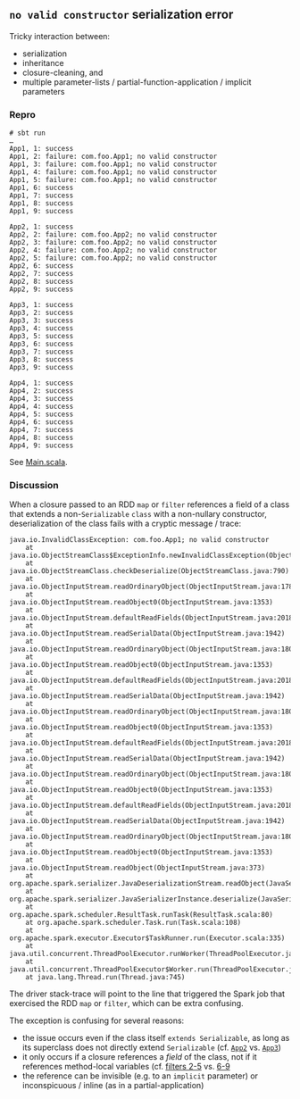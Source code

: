 ## `no valid constructor` serialization error
 
Tricky interaction between:

- serialization
- inheritance
- closure-cleaning, and
- multiple parameter-lists / partial-function-application / implicit parameters

### Repro

```shell
# sbt run
…
App1, 1: success
App1, 2: failure: com.foo.App1; no valid constructor
App1, 3: failure: com.foo.App1; no valid constructor
App1, 4: failure: com.foo.App1; no valid constructor
App1, 5: failure: com.foo.App1; no valid constructor
App1, 6: success
App1, 7: success
App1, 8: success
App1, 9: success

App2, 1: success
App2, 2: failure: com.foo.App2; no valid constructor
App2, 3: failure: com.foo.App2; no valid constructor
App2, 4: failure: com.foo.App2; no valid constructor
App2, 5: failure: com.foo.App2; no valid constructor
App2, 6: success
App2, 7: success
App2, 8: success
App2, 9: success

App3, 1: success
App3, 2: success
App3, 3: success
App3, 4: success
App3, 5: success
App3, 6: success
App3, 7: success
App3, 8: success
App3, 9: success

App4, 1: success
App4, 2: success
App4, 3: success
App4, 4: success
App4, 5: success
App4, 6: success
App4, 7: success
App4, 8: success
App4, 9: success
``` 

See [Main.scala].

### Discussion

When a closure passed to an RDD `map` or `filter` references a field of a class that extends a non-`Serializable` `class` with a non-nullary constructor, deserialization of the class fails with a cryptic message / trace:

```
java.io.InvalidClassException: com.foo.App1; no valid constructor
	at java.io.ObjectStreamClass$ExceptionInfo.newInvalidClassException(ObjectStreamClass.java:150)
	at java.io.ObjectStreamClass.checkDeserialize(ObjectStreamClass.java:790)
	at java.io.ObjectInputStream.readOrdinaryObject(ObjectInputStream.java:1782)
	at java.io.ObjectInputStream.readObject0(ObjectInputStream.java:1353)
	at java.io.ObjectInputStream.defaultReadFields(ObjectInputStream.java:2018)
	at java.io.ObjectInputStream.readSerialData(ObjectInputStream.java:1942)
	at java.io.ObjectInputStream.readOrdinaryObject(ObjectInputStream.java:1808)
	at java.io.ObjectInputStream.readObject0(ObjectInputStream.java:1353)
	at java.io.ObjectInputStream.defaultReadFields(ObjectInputStream.java:2018)
	at java.io.ObjectInputStream.readSerialData(ObjectInputStream.java:1942)
	at java.io.ObjectInputStream.readOrdinaryObject(ObjectInputStream.java:1808)
	at java.io.ObjectInputStream.readObject0(ObjectInputStream.java:1353)
	at java.io.ObjectInputStream.defaultReadFields(ObjectInputStream.java:2018)
	at java.io.ObjectInputStream.readSerialData(ObjectInputStream.java:1942)
	at java.io.ObjectInputStream.readOrdinaryObject(ObjectInputStream.java:1808)
	at java.io.ObjectInputStream.readObject0(ObjectInputStream.java:1353)
	at java.io.ObjectInputStream.defaultReadFields(ObjectInputStream.java:2018)
	at java.io.ObjectInputStream.readSerialData(ObjectInputStream.java:1942)
	at java.io.ObjectInputStream.readOrdinaryObject(ObjectInputStream.java:1808)
	at java.io.ObjectInputStream.readObject0(ObjectInputStream.java:1353)
	at java.io.ObjectInputStream.readObject(ObjectInputStream.java:373)
	at org.apache.spark.serializer.JavaDeserializationStream.readObject(JavaSerializer.scala:75)
	at org.apache.spark.serializer.JavaSerializerInstance.deserialize(JavaSerializer.scala:114)
	at org.apache.spark.scheduler.ResultTask.runTask(ResultTask.scala:80)
	at org.apache.spark.scheduler.Task.run(Task.scala:108)
	at org.apache.spark.executor.Executor$TaskRunner.run(Executor.scala:335)
	at java.util.concurrent.ThreadPoolExecutor.runWorker(ThreadPoolExecutor.java:1142)
	at java.util.concurrent.ThreadPoolExecutor$Worker.run(ThreadPoolExecutor.java:617)
	at java.lang.Thread.run(Thread.java:745)
```

The driver stack-trace will point to the line that triggered the Spark job that exercised the RDD `map` or `filter`, which can be extra confusing.

The exception is confusing for several reasons:
- the issue occurs even if the class itself `extends Serializable`, as long as its superclass does not directly extend `Serializable` (cf. [`App2`] vs. [`App3`])
- it only occurs if a closure references a *field* of the class, not if it references method-local variables (cf. [filters 2-5] vs. [6-9][filters 6-9]
- the reference can be invisible (e.g. to an `implicit` parameter) or inconspicuous / inline (as in a partial-application)


[`App2`]: https://github.com/ryan-williams/spark-bugs/blob/serde/src/main/scala/com/foo/Main.scala#L84-L85
[`App3`]: https://github.com/ryan-williams/spark-bugs/blob/serde/src/main/scala/com/foo/Main.scala#L87-L88

[filters 2-5]: https://github.com/ryan-williams/spark-bugs/blob/serde/src/main/scala/com/foo/Main.scala#L60-L64
[filters 6-9]: https://github.com/ryan-williams/spark-bugs/blob/serde/src/main/scala/com/foo/Main.scala#L66-L70

[Main.scala]: https://github.com/ryan-williams/spark-bugs/blob/serde/src/main/scala/com/foo/Main.scala
